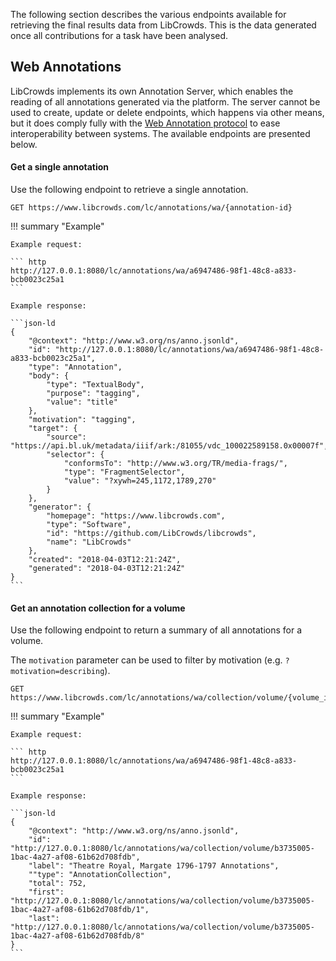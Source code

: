 
The following section describes the various endpoints available for retrieving
the final results data from LibCrowds. This is the data generated once all
contributions for a task have been analysed.

## Web Annotations

LibCrowds implements its own Annotation Server, which enables the reading of
all annotations generated via the platform. The server cannot be used to
create, update or delete endpoints, which happens via other means, but it does
comply fully with the
[Web Annotation protocol](https://www.w3.org/TR/annotation-protocol/) to ease
interoperability between systems. The available endpoints are presented
below.

#### Get a single annotation

Use the following endpoint to retrieve a single annotation.

``` http
GET https://www.libcrowds.com/lc/annotations/wa/{annotation-id}
```

!!! summary "Example"

    Example request:

    ``` http
    http://127.0.0.1:8080/lc/annotations/wa/a6947486-98f1-48c8-a833-bcb0023c25a1
    ```

    Example response:

    ```json-ld
    {
        "@context": "http://www.w3.org/ns/anno.jsonld",
        "id": "http://127.0.0.1:8080/lc/annotations/wa/a6947486-98f1-48c8-a833-bcb0023c25a1",
        "type": "Annotation",
        "body": {
            "type": "TextualBody",
            "purpose": "tagging",
            "value": "title"
        },
        "motivation": "tagging",
        "target": {
            "source": "https://api.bl.uk/metadata/iiif/ark:/81055/vdc_100022589158.0x00007f",
            "selector": {
                "conformsTo": "http://www.w3.org/TR/media-frags/",
                "type": "FragmentSelector",
                "value": "?xywh=245,1172,1789,270"
            }
        },
        "generator": {
            "homepage": "https://www.libcrowds.com",
            "type": "Software",
            "id": "https://github.com/LibCrowds/libcrowds",
            "name": "LibCrowds"
        },
        "created": "2018-04-03T12:21:24Z",
        "generated": "2018-04-03T12:21:24Z"
    }
    ```

#### Get an annotation collection for a volume

Use the following endpoint to return a summary of all annotations for a
volume.

The `motivation` parameter can be used to filter by motivation
(e.g. `?motivation=describing`).

``` http
GET https://www.libcrowds.com/lc/annotations/wa/collection/volume/{volume_id}
```

!!! summary "Example"

    Example request:

    ``` http
    http://127.0.0.1:8080/lc/annotations/wa/a6947486-98f1-48c8-a833-bcb0023c25a1
    ```

    Example response:

    ```json-ld
    {
        "@context": "http://www.w3.org/ns/anno.jsonld",
        "id": "http://127.0.0.1:8080/lc/annotations/wa/collection/volume/b3735005-1bac-4a27-af08-61b62d708fdb",
        "label": "Theatre Royal, Margate 1796-1797 Annotations",
        ""type": "AnnotationCollection",
        "total": 752,
        "first": "http://127.0.0.1:8080/lc/annotations/wa/collection/volume/b3735005-1bac-4a27-af08-61b62d708fdb/1",
        "last": "http://127.0.0.1:8080/lc/annotations/wa/collection/volume/b3735005-1bac-4a27-af08-61b62d708fdb/8"
    }
    ```
